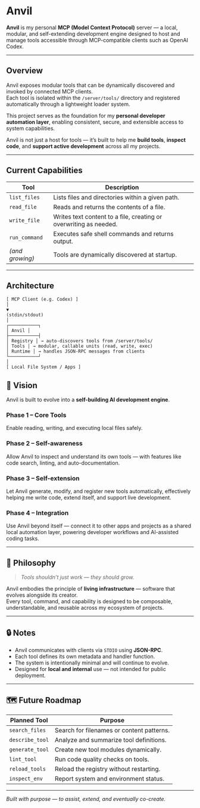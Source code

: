 # Anvil

**Anvil** is my personal **MCP (Model Context Protocol)** server — a local, modular, and self-extending development engine designed to host and manage tools accessible through MCP-compatible clients such as OpenAI Codex.

---

## Overview

Anvil exposes modular tools that can be dynamically discovered and invoked by connected MCP clients.  
Each tool is isolated within the `/server/tools/` directory and registered automatically through a lightweight loader system.

This project serves as the foundation for my **personal developer automation layer**, enabling consistent, secure, and extensible access to system capabilities.

Anvil is not just a host for tools — it’s built to help me **build tools**, **inspect code**, and **support active development** across all my projects.

---

## Current Capabilities

| Tool | Description |
|------|--------------|
| `list_files` | Lists files and directories within a given path. |
| `read_file` | Reads and returns the contents of a file. |
| `write_file` | Writes text content to a file, creating or overwriting as needed. |
| `run_command` | Executes safe shell commands and returns output. |
| *(and growing)* | Tools are dynamically discovered at startup. |

---

## Architecture
```
[ MCP Client (e.g. Codex) ]
│
▼
(stdin/stdout)
│
┌───────────┐
│ Anvil │
├───────────┤
│ Registry │ → auto-discovers tools from /server/tools/
│ Tools │ → modular, callable units (read, write, exec)
│ Runtime │ → handles JSON-RPC messages from clients
└───────────┘
│
[ Local File System / Apps ]
```

## 🚀 Vision

Anvil is built to evolve into a **self-building AI development engine**.

### Phase 1 – Core Tools  
Enable reading, writing, and executing local files safely.

### Phase 2 – Self-awareness  
Allow Anvil to inspect and understand its own tools — with features like code search, linting, and auto-documentation.

### Phase 3 – Self-extension  
Let Anvil generate, modify, and register new tools automatically, effectively helping me write code, extend itself, and support live development.

### Phase 4 – Integration  
Use Anvil beyond itself — connect it to other apps and projects as a shared local automation layer, powering developer workflows and AI-assisted coding tasks.

---

## 🧠 Philosophy

> *Tools shouldn’t just work — they should grow.*

Anvil embodies the principle of **living infrastructure** — software that evolves alongside its creator.  
Every tool, command, and capability is designed to be composable, understandable, and reusable across my ecosystem of projects.

---

## 🔒 Notes

- Anvil communicates with clients via `STDIO` using **JSON-RPC**.
- Each tool defines its own metadata and handler function.
- The system is intentionally minimal and will continue to evolve.
- Designed for **local and internal** use — not intended for public deployment.

---

## 🗺️ Future Roadmap

| Planned Tool | Purpose |
|---------------|----------|
| `search_files` | Search for filenames or content patterns. |
| `describe_tool` | Analyze and summarize tool definitions. |
| `generate_tool` | Create new tool modules dynamically. |
| `lint_tool` | Run code quality checks on tools. |
| `reload_tools` | Reload the registry without restarting. |
| `inspect_env` | Report system and environment status. |

---

*Built with purpose — to assist, extend, and eventually co-create.*
